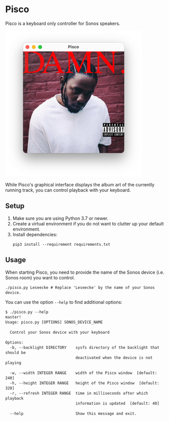 # Pisco

Pisco is a keyboard only controller for Sonos speakers.

<img src="images/screenshot.png" width="432" height="460" alt="Screenshot of Pisco while playing Kendrick Lamar's album DAMN.">

While Pisco's graphical interface displays the album art of the currently running track,
you can control playback with your keyboard.


## Setup

1. Make sure you are using Python 3.7 or newer.
2. Create a virtual environment if you do not want to clutter up your default environment.
3. Install dependencies:
    ```shell
    pip3 install --requirement requirements.txt
    ```


## Usage

When starting Pisco, you need to provide the name of the Sonos device (i.e. Sonos room) you want to control.

```shell
./pisco.py Leseecke # Replace 'Leseecke' by the name of your Sonos device.
```

You can use the option `--help` to find additional options:
```text
$ ./pisco.py --help                                                                                                                                                                                            master!
Usage: pisco.py [OPTIONS] SONOS_DEVICE_NAME

  Control your Sonos device with your keyboard

Options:
  -b, --backlight DIRECTORY    sysfs directory of the backlight that should be
                               deactivated when the device is not playing

  -w, --width INTEGER RANGE    width of the Pisco window  [default: 240]
  -h, --height INTEGER RANGE   height of the Pisco window  [default: 320]
  -r, --refresh INTEGER RANGE  time in milliseconds after which playback
                               information is updated  [default: 40]

  --help                       Show this message and exit.
```
